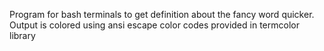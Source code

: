 Program for bash terminals to get definition about the fancy word quicker.<br/>
Output is colored using ansi escape color codes provided in termcolor library
